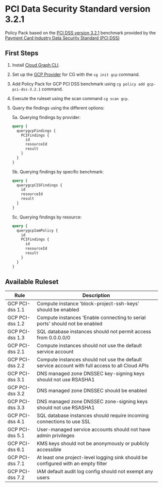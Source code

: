# PCI Data Security Standard version 3.2.1

Policy Pack based on the [PCI DSS version 3.2.1](https://www.pcisecuritystandards.org/documents/PCI_DSS-QRG-v3_2_1.pdf) benchmark provided by the [Payment Card Industry Data Security Standard (PCI DSS)](https://www.pcisecuritystandards.org/)

## First Steps

1. Install [Cloud Graph CLI](https://docs.cloudgraph.dev/quick-start).
2. Set up the [GCP Provider](https://www.npmjs.com/package/@cloudgraph/cg-provider-gcp) for CG with the `cg init gcp` command.
3. Add Policy Pack for GCP PCI DSS benchmark using `cg policy add gcp-pci-dss-3.2.1` command.
4. Execute the ruleset using the scan command `cg scan gcp`.
5. Query the findings using the different options:

   5a. Querying findings by provider:

   ```graphql
   query {
     querygcpFindings {
       PCIFindings {
         id
         resourceId
         result
       }
     }
   }
   ```

   5b. Querying findings by specific benchmark:

   ```graphql
   query {
     querygcpCISFindings {
       id
       resourceId
       result
     }
   }
   ```

   5c. Querying findings by resource:

   ```graphql
   query {
     querygcpIamPolicy {
       id
       PCIFindings {
         id
         resourceId
         result
       }
     }
   }
   ```


## Available Ruleset
| Rule           | Description                                                                                                                                                         |
| -------------- | ------------------------------------------------------------------------------------------------------------------------------------------------------------------- |
| GCP PCI-dss 1.1    | Compute instance 'block-project-ssh-keys' should be enabled                                                                                                                          |
| GCP PCI-dss 1.2    | Compute instances 'Enable connecting to serial ports' should not be enabled                                                                                                                          |
| GCP PCI-dss 1.3    | SQL database instances should not permit access from 0.0.0.0/0                                                                                                                                |
| GCP PCI-dss 2.1    | Compute instances should not use the default service account                                                                                                                          |
| GCP PCI-dss 2.2    | Compute instances should not use the default service account with full access to all Cloud APIs                                                                                                                             |
| GCP PCI-dss 3.1    | DNS managed zone DNSSEC key-signing keys should not use RSASHA1                                                                                                                          |
| GCP PCI-dss 3.2    | DNS managed zone DNSSEC should be enabled                                                                                                                          |
| GCP PCI-dss 3.3    | DNS managed zone DNSSEC zone-signing keys should not use RSASHA1                                                                                                                          |
| GCP PCI-dss 4.1    | SQL database instances should require incoming connections to use SSL                                                                                                                              |
| GCP PCI-dss 5.1    | User-managed service accounts should not have admin privileges                                                                                                                       |
| GCP PCI-dss 6.1    | KMS keys should not be anonymously or publicly accessible                                                                                                                       |
| GCP PCI-dss 7.1    | At least one project-level logging sink should be configured with an empty filter                                                                                                                           |
| GCP PCI-dss 7.2    | IAM default audit log config should not exempt any users                                                                                                                            |